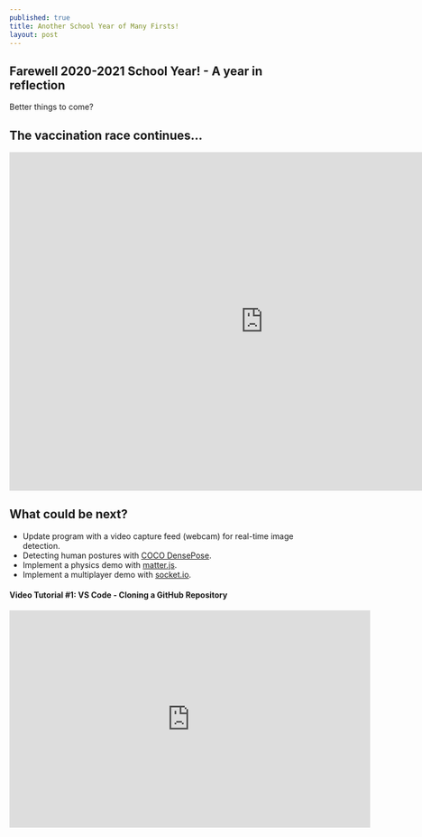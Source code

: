 ```yaml
---
published: true
title: Another School Year of Many Firsts!
layout: post
---
```


## Farewell 2020-2021 School Year! - A year in reflection
Better things to come?

## The vaccination race continues...
<iframe src="https://public.domo.com/cards/31O7r" width="900" height="600" marginheight="0" marginwidth="0" frameborder="0"></iframe>

## What could be next?
- Update program with a video capture feed (webcam) for real-time image detection.
- Detecting human postures with [COCO DensePose](http://densepose.org/).
- Implement a physics demo with [matter.js](https://brm.io/matter-js/).
- Implement a multiplayer demo with [socket.io](https://socket.io/).

#### Video Tutorial #1: VS Code - Cloning a GitHub Repository
<iframe width="640" height="385"
src="https://www.youtube.com/embed/9cMWR-EGFuY" 
frameborder="0"
allow="accelerometer; autoplay; encrypted-media; gyroscope; picture-in-picture" 
allowfullscreen></iframe>